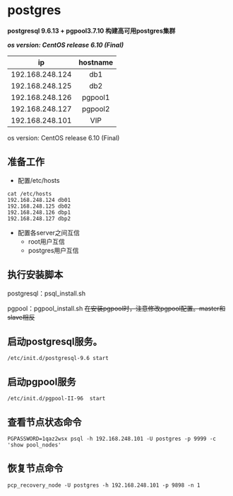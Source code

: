 # postgres

**postgresql 9.6.13 + pgpool3.7.10 构建高可用postgres集群**

***os version: CentOS release 6.10 (Final)***

ip|hostname
:--:|:--:
192.168.248.124|db1
192.168.248.125|db2
192.168.248.126|pgpool1
192.168.248.127|pgpool2
192.168.248.101|VIP

os version: CentOS release 6.10 (Final)

## 准备工作
* 配置/etc/hosts
```
cat /etc/hosts
192.168.248.124 db01
192.168.248.125 db02
192.168.248.126 dbp1
192.168.248.127 dbp2
```

* 配置各server之间互信
   - root用户互信
   - postgres用户互信

## 执行安装脚本
postgresql：psql_install.sh

pgpool：pgpool_install.sh 
~~在安装pgpool时，注意修改pgpool配置。master和slave相反~~

## 启动postgresql服务。
`/etc/init.d/postgresql-9.6 start`

## 启动pgpool服务
`/etc/init.d/pgpool-II-96  start`

## 查看节点状态命令
`PGPASSWORD=1qaz2wsx psql -h 192.168.248.101 -U postgres -p 9999 -c 'show pool_nodes'`

## 恢复节点命令
`pcp_recovery_node -U postgres -h 192.168.248.101 -p 9898 -n 1 `
